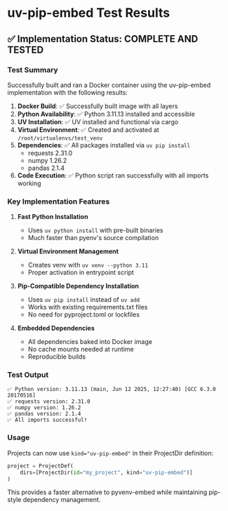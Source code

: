 # uv-pip-embed Test Results

## ✅ Implementation Status: COMPLETE AND TESTED

### Test Summary
Successfully built and ran a Docker container using the uv-pip-embed implementation with the following results:

1. **Docker Build**: ✅ Successfully built image with all layers
2. **Python Availability**: ✅ Python 3.11.13 installed and accessible
3. **UV Installation**: ✅ UV installed and functional via cargo
4. **Virtual Environment**: ✅ Created and activated at `/root/virtualenvs/test_venv`
5. **Dependencies**: ✅ All packages installed via `uv pip install`
   - requests 2.31.0
   - numpy 1.26.2
   - pandas 2.1.4
6. **Code Execution**: ✅ Python script ran successfully with all imports working

### Key Implementation Features

1. **Fast Python Installation**
   - Uses `uv python install` with pre-built binaries
   - Much faster than pyenv's source compilation

2. **Virtual Environment Management**
   - Creates venv with `uv venv --python 3.11`
   - Proper activation in entrypoint script

3. **Pip-Compatible Dependency Installation**
   - Uses `uv pip install` instead of `uv add`
   - Works with existing requirements.txt files
   - No need for pyproject.toml or lockfiles

4. **Embedded Dependencies**
   - All dependencies baked into Docker image
   - No cache mounts needed at runtime
   - Reproducible builds

### Test Output
```
✅ Python version: 3.11.13 (main, Jun 12 2025, 12:27:40) [GCC 6.3.0 20170516]
✅ requests version: 2.31.0
✅ numpy version: 1.26.2
✅ pandas version: 2.1.4
✅ All imports successful!
```

### Usage
Projects can now use `kind="uv-pip-embed"` in their ProjectDir definition:

```python
project = ProjectDef(
    dirs=[ProjectDir(id="my_project", kind="uv-pip-embed")]
)
```

This provides a faster alternative to pyvenv-embed while maintaining pip-style dependency management.